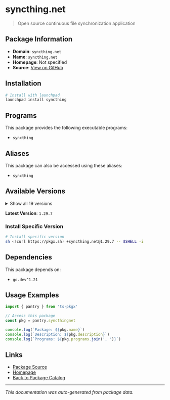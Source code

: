 # syncthing.net

> Open source continuous file synchronization application

## Package Information

- **Domain**: `syncthing.net`
- **Name**: `syncthing.net`
- **Homepage**: Not specified
- **Source**: [View on GitHub](https://github.com/pkgxdev/pantry/tree/main/projects/syncthing.net/package.yml)

## Installation

```bash
# Install with launchpad
launchpad install syncthing
```

## Programs

This package provides the following executable programs:

- `syncthing`

## Aliases

This package can also be accessed using these aliases:

- `syncthing`

## Available Versions

<details>
<summary>Show all 19 versions</summary>

- `1.29.7`, `1.29.6`, `1.29.5`, `1.29.4`, `1.29.3`
- `1.29.2`, `1.29.1`, `1.29.0`, `1.28.1`, `1.28.0`
- `1.27.12`, `1.27.11`, `1.27.10`, `1.27.9`, `1.27.8`
- `1.27.7`, `1.27.6`, `1.27.5`, `1.27.4`

</details>

**Latest Version**: `1.29.7`

### Install Specific Version

```bash
# Install specific version
sh <(curl https://pkgx.sh) +syncthing.net@1.29.7 -- $SHELL -i
```

## Dependencies

This package depends on:

- `go.dev^1.21`

## Usage Examples

```typescript
import { pantry } from 'ts-pkgx'

// Access this package
const pkg = pantry.syncthingnet

console.log(`Package: ${pkg.name}`)
console.log(`Description: ${pkg.description}`)
console.log(`Programs: ${pkg.programs.join(', ')}`)
```

## Links

- [Package Source](https://github.com/pkgxdev/pantry/tree/main/projects/syncthing.net/package.yml)
- [Homepage](#)
- [Back to Package Catalog](../package-catalog.md)

---

*This documentation was auto-generated from package data.*
